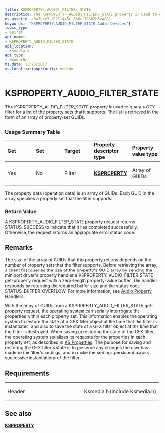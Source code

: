 ```yaml
---
title: KSPROPERTY\_AUDIO\_FILTER\_STATE
description: The KSPROPERTY\_AUDIO\_FILTER\_STATE property is used to query a GFX filter for a list of the property sets that it supports. The list is retrieved in the form of an array of property-set GUIDs.
ms.assetid: e0a3bce7-d321-445c-866c-78502b5ea887
keywords: ["KSPROPERTY_AUDIO_FILTER_STATE Audio Devices"]
topic_type:
- apiref
api_name:
- KSPROPERTY_AUDIO_FILTER_STATE
api_location:
- Ksmedia.h
api_type:
- HeaderDef
ms.date: 11/28/2017
ms.localizationpriority: medium
---
```


# KSPROPERTY\_AUDIO\_FILTER\_STATE


The KSPROPERTY\_AUDIO\_FILTER\_STATE property is used to query a GFX filter for a list of the property sets that it supports. The list is retrieved in the form of an array of property-set GUIDs.

## <span id="ddk_ksproperty_audio_filter_state_ks"></span><span id="DDK_KSPROPERTY_AUDIO_FILTER_STATE_KS"></span>


### <span id="Usage_Summary_Table"></span><span id="usage_summary_table"></span><span id="USAGE_SUMMARY_TABLE"></span>Usage Summary Table

<table>
<colgroup>
<col width="20%" />
<col width="20%" />
<col width="20%" />
<col width="20%" />
<col width="20%" />
</colgroup>
<thead>
<tr class="header">
<th align="left">Get</th>
<th align="left">Set</th>
<th align="left">Target</th>
<th align="left">Property descriptor type</th>
<th align="left">Property value type</th>
</tr>
</thead>
<tbody>
<tr class="odd">
<td align="left"><p>Yes</p></td>
<td align="left"><p>No</p></td>
<td align="left"><p>Filter</p></td>
<td align="left"><p><a href="https://docs.microsoft.com/previous-versions/ff564262(v=vs.85)" data-raw-source="[&lt;strong&gt;KSPROPERTY&lt;/strong&gt;](/previous-versions/ff564262(v=vs.85))"><strong>KSPROPERTY</strong></a></p></td>
<td align="left"><p>Array of GUIDs</p></td>
</tr>
</tbody>
</table>

 

The property data (operation data) is an array of GUIDs. Each GUID in the array specifies a property set that the filter supports.

### <span id="Return_Value"></span><span id="return_value"></span><span id="RETURN_VALUE"></span>Return Value

A KSPROPERTY\_AUDIO\_FILTER\_STATE property request returns STATUS\_SUCCESS to indicate that it has completed successfully. Otherwise, the request returns an appropriate error status code.

Remarks
-------

The size of the array of GUIDs that this property returns depends on the number of property sets that the filter supports. Before retrieving the array, a client first queries the size of the property's GUID array by sending the miniport driver's property handler a KSPROPERTY\_AUDIO\_FILTER\_STATE get-property request with a zero-length property-value buffer. The handler responds by returning the required buffer size and the status code STATUS\_BUFFER\_OVERFLOW. For more information, see [Audio Property Handlers](./audio-property-handlers.md).

With the array of GUIDs from a KSPROPERTY\_AUDIO\_FILTER\_STATE get-property request, the operating system can serially interrogate the properties within each property set. This information enables the operating system to restore the state of a GFX filter object at the time that the filter is instantiated, and also to save the state of a GFX filter object at the time that the filter is destroyed. When saving or restoring the state of the GFX filter, the operating system serializes its requests for the properties in each property set, as described in [KS Properties](../stream/ks-properties.md). The purpose for saving and restoring the GFX filter's state is to preserve any changes the user has made to the filter's settings, and to make the settings persistent across successive instantiations of the filter. .

Requirements
------------

<table>
<colgroup>
<col width="50%" />
<col width="50%" />
</colgroup>
<tbody>
<tr class="odd">
<td align="left"><p>Header</p></td>
<td align="left">Ksmedia.h (include Ksmedia.h)</td>
</tr>
</tbody>
</table>

## <span id="see_also"></span>See also


[**KSPROPERTY**](/previous-versions/ff564262(v=vs.85))

 

